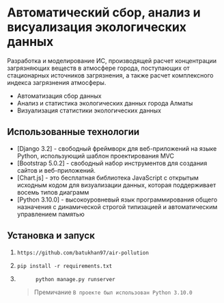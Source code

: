 # Автоматический сбор, анализ и висуализация экологических данных

Разработка и моделирование ИС, производящей расчет концентрации загрязняющих веществ в атмосфере города, поступающих от стационарных источников загрязнения, а также расчет комплексного индекса загрязнения атмосферы.

- Автоматизация сбор данных
- Анализ и статистика экологических данных города Алматы
- Визуализация статистики экологических данных

## Использованные технологии

- [Django 3.2] - свободный фреймворк для веб-приложений на языке Python, использующий шаблон проектирования MVC
- [Bootstrap 5.0.2] - свободный набор инструментов для создания сайтов и веб-приложений.
- [Chart.js] - это бесплатная библиотека JavaScript с открытым исходным кодом для визуализации данных, которая поддерживает восемь типов диаграмм
- [Python 3.10.0] - высокоуровневый язык программирования общего назначения с динамической строгой типизацией и автоматическим управлением памятью

## Установка и запуск

1. ```
   https://github.com/batukhan97/air-pollution
   ```
2. ```
   pip install -r requirements.txt
   ```
3. ```
         python manage.py runserver
   ```
   > Премичание `В проекте был использован Python 3.10.0`

